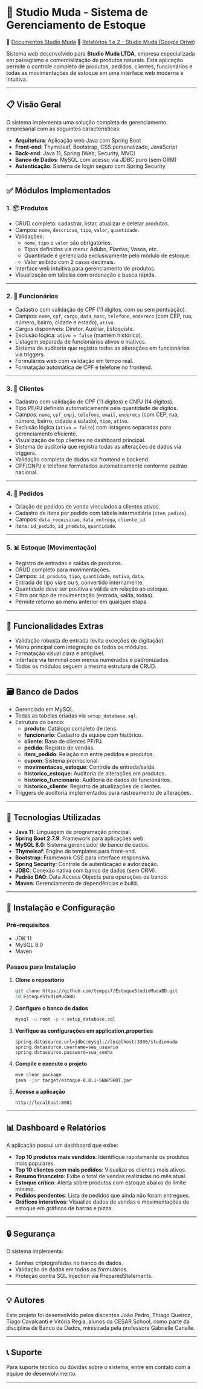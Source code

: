 # 🌿 Studio Muda - Sistema de Gerenciamento de Estoque

📁 [Documentos Studio Muda](https://drive.google.com/drive/u/0/folders/1qwyT-uzrC67BZYqoUOrW95nYa3ip0eBV)
📁 [Relatórios 1 e 2 – Studio Muda (Google Drive)](https://drive.google.com/drive/u/0/folders/1qwyT-uzrC67BZYqoUOrW95nYa3ip0eBV)

Sistema web desenvolvido para **Studio Muda LTDA**, empresa especializada em paisagismo e comercialização de produtos naturais. Esta aplicação permite o controle completo de produtos, pedidos, clientes, funcionários e todas as movimentações de estoque em uma interface web moderna e intuitiva.

---

## 📋 Visão Geral

O sistema implementa uma solução completa de gerenciamento empresarial com as seguintes características:

- **Arquitetura**: Aplicação web Java com Spring Boot
- **Front-end**: Thymeleaf, Bootstrap, CSS personalizado, JavaScript
- **Back-end**: Java 11, Spring (Web, Security, MVC)
- **Banco de Dados**: MySQL com acesso via JDBC puro (sem ORM)
- **Autenticação**: Sistema de login seguro com Spring Security

---

## ✅ Módulos Implementados

### 1. 📦 Produtos
- CRUD completo: cadastrar, listar, atualizar e deletar produtos.
- Campos: `nome`, `descricao`, `tipo`, `valor`, `quantidade`.
- Validações:
    - `nome`, `tipo` e `valor` são obrigatórios.
    - Tipos definidos via menu: Adubo, Plantas, Vasos, etc.
    - Quantidade é gerenciada exclusivamente pelo módulo de estoque.
    - Valor exibido com 2 casas decimais.
- Interface web intuitiva para gerenciamento de produtos.
- Visualização em tabelas com ordenação e busca rápida.

---

### 2. 👤 Funcionários
- Cadastro com validação de CPF (11 dígitos, com ou sem pontuação).
- Campos: `nome`, `cpf`, `cargo`, `data_nasc`, `telefone`, `endereco` (com CEP, rua, número, bairro, cidade e estado), `ativo`.
- Cargos disponíveis: Diretor, Auxiliar, Estoquista.
- Exclusão lógica: `ativo = false` (mantém histórico).
- Listagem separada de funcionários ativos e inativos.
- Sistema de auditoria que registra todas as alterações em funcionários via triggers.
- Formulários web com validação em tempo real.
- Formatação automática de CPF e telefone no frontend.

---

### 3. 🧍 Clientes
- Cadastro com validação de CPF (11 dígitos) e CNPJ (14 dígitos).
- Tipo PF/PJ definido automaticamente pela quantidade de dígitos.
- Campos: `nome`, `cpf_cnpj`, `telefone`, `email`, `endereco` (com CEP, rua, número, bairro, cidade e estado), `tipo`, `ativo`.
- Exclusão lógica (`ativo = false`) com listagens separadas para gerenciamento eficiente.
- Visualização de top clientes no dashboard principal.
- Sistema de auditoria que registra todas as alterações de dados via triggers.
- Validação completa de dados via frontend e backend.
- CPF/CNPJ e telefone formatados automaticamente conforme padrão nacional.

---

### 4. 🧾 Pedidos
- Criação de pedidos de venda vinculados a clientes ativos.
- Cadastro de itens por pedido com tabela intermediária (`item_pedido`).
- Campos: `data_requisicao`, `data_entrega`, `cliente_id`.
- Itens: `id_pedido`, `id_produto`, `quantidade`.

---

### 5. 📊 Estoque (Movimentação)
- Registro de entradas e saídas de produtos.
- CRUD completo para movimentações.
- Campos: `id_produto`, `tipo`, `quantidade`, `motivo`, `data`.
- Entrada de tipo via `E` ou `S`, convertido internamente.
- Quantidade deve ser positiva e válida em relação ao estoque.
- Filtro por tipo de movimentação (entrada, saída, todas).
- Permite retorno ao menu anterior em qualquer etapa.

---

## 🧠 Funcionalidades Extras

- Validação robusta de entrada (evita exceções de digitação).
- Menu principal com integração de todos os módulos.
- Formatação visual clara e amigável.
- Interface via terminal com menus numerados e padronizados.
- Todos os módulos seguem a mesma estrutura de CRUD.

---

## 🗃️ Banco de Dados

- Gerenciado em MySQL.
- Todas as tabelas criadas via `setup_database.sql`.
- Estrutura do banco:
  - **produto**: Catálogo completo de itens.
  - **funcionario**: Cadastro da equipe com histórico.
  - **cliente**: Base de clientes PF/PJ.
  - **pedido**: Registro de vendas.
  - **item_pedido**: Relação n:n entre pedidos e produtos.
  - **cupom**: Sistema promocional.
  - **movimentacao_estoque**: Controle de entrada/saída.
  - **historico_estoque**: Auditoria de alterações em produtos.
  - **historico_funcionario**: Auditoria de dados de funcionários.
  - **historico_cliente**: Registro de atualizações de clientes.
- Triggers de auditoria implementados para rastreamento de alterações.

---

## 🚀 Tecnologias Utilizadas

- **Java 11**: Linguagem de programação principal.
- **Spring Boot 2.7.9**: Framework para aplicações web.
- **MySQL 8.0**: Sistema gerenciador de banco de dados.
- **Thymeleaf**: Engine de templates para front-end.
- **Bootstrap**: Framework CSS para interface responsiva.
- **Spring Security**: Controle de autenticação e autorização.
- **JDBC**: Conexão nativa com banco de dados (sem ORM).
- **Padrão DAO**: Data Access Objects para operações de banco.
- **Maven**: Gerenciamento de dependências e build.

---

## 🔧 Instalação e Configuração

### Pré-requisitos

- JDK 11
- MySQL 8.0
- Maven

### Passos para Instalação

1. **Clone o repositório**
   ```bash
   git clone https://github.com/tempzz7/EstoqueStudioMudaBD.git
   cd EstoqueStudioMudaBD
   ```

2. **Configure o banco de dados**
   ```bash
   mysql -u root -p < setup_database.sql
   ```

3. **Verifique as configurações em application.properties**
   ```properties
   spring.datasource.url=jdbc:mysql://localhost:3306/studiomuda
   spring.datasource.username=seu_usuario
   spring.datasource.password=sua_senha
   ```

4. **Compile e execute o projeto**
   ```bash
   mvn clean package
   java -jar target/estoque-0.0.1-SNAPSHOT.jar
   ```

5. **Acesse a aplicação**
   ```
   http://localhost:8081
   ```

---

## 📊 Dashboard e Relatórios

A aplicação possui um dashboard que exibe:

- **Top 10 produtos mais vendidos**: Identifique rapidamente os produtos mais populares.
- **Top 10 clientes com mais pedidos**: Visualize os clientes mais ativos.
- **Resumo financeiro**: Exibe o total de vendas realizadas no mês atual.
- **Estoque crítico**: Alerta sobre produtos com estoque abaixo do limite mínimo.
- **Pedidos pendentes**: Lista de pedidos que ainda não foram entregues.
- **Gráficos interativos**: Visualize dados de vendas e movimentações de estoque em gráficos de barras e pizza.

---

## 🔒 Segurança

O sistema implementa:

- Senhas criptografadas no banco de dados.
- Validação de dados em todos os formulários.
- Proteção contra SQL Injection via PreparedStatements.

---

## 💡 Autores

Este projeto foi desenvolvido pelos discentes João Pedro, Thiago Queiroz, Tiago Cavalcanti e Vitória Régia, alunos da CESAR School, como parte da disciplina de Banco de Dados, ministrada pela professora Gabrielle Canalle.

---

## 📞 Suporte

Para suporte técnico ou dúvidas sobre o sistema, entre em contato com a equipe de desenvolvimento.

---

